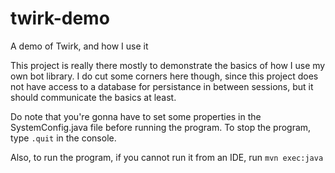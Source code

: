# twirk-demo
A demo of Twirk, and how I use it

This project is really there mostly to demonstrate the basics of how I use my own bot library. I do cut some corners here though, since this project does not have access to a database for persistance in between sessions, but it should communicate the basics at least.

Do note that you're gonna have to set some properties in the SystemConfig.java file before running the program. To stop the program, type `.quit` in the console.

Also, to run the program, if you cannot run it from an IDE, run `mvn exec:java`
